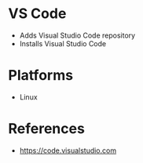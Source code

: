 # VS Code

- Adds Visual Studio Code repository
- Installs Visual Studio Code

# Platforms

- Linux

# References

- https://code.visualstudio.com
